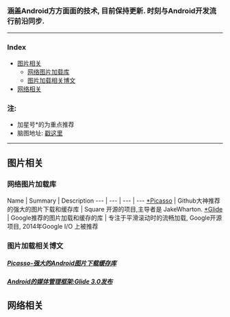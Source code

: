 
### 涵盖Android方方面面的技术, 目前保持更新. 时刻与Android开发流行前沿同步.

------------------------------------------------------

### Index  
* [图片相关](#图片相关)
    - [网络图片加载库](#网络图片加载库)
    - [图片加载相关博文](#图片加载相关博文)
* [网络相关](#网络相关)
    
### 注:
* 加星号*的为重点推荐
* 脑图地址: [戳这里](http://naotu.baidu.com/file/f1f87890d2b68684ed900ff639185ff0?token=1537e968b07153a4)

------------------------------------------------------
## 图片相关

### 网络图片加载库
Name | Summary | Description
--- | --- | --- | ---
[*Picasso](https://github.com/square/picasso) | Github大神推荐的强大的图片下载和缓存库 | Square 开源的项目,主导者是 JakeWharton.
[*Glide](https://github.com/bumptech/glide) | Google推荐的图片加载和缓存的库 | 专注于平滑滚动时的流畅加载, Google开源项目, 2014年Google I/O 上被推荐

### 图片加载相关博文
##### [Picasso-强大的Android图片下载缓存库](http://www.jcodecraeer.com/a/anzhuokaifa/androidkaifa/2014/0731/1639.html)
##### [Android的媒体管理框架:Glide 3.0发布](http://www.infoq.com/cn/news/2014/09/android-glide?utm_source=tuicool&utm_medium=referral)

## 网络相关
